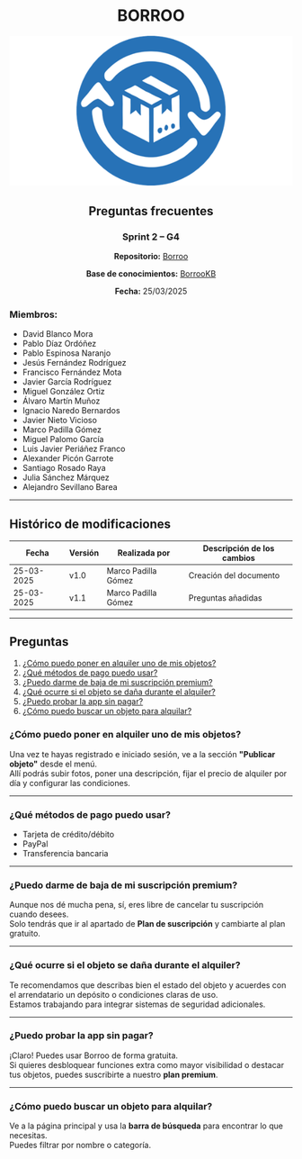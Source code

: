 <div align="center">

# BORROO

![](../imagenes/borrooLogo.png)

## Preguntas frecuentes

### Sprint 2 – G4
**Repositorio:** [Borroo](https://github.com/ISPP-2425-G4/borroo)

**Base de conocimientos:** [BorrooKB](https://borrookb.netlify.app/)

**Fecha:** 25/03/2025


</div>

### Miembros:
- David Blanco Mora
- Pablo Díaz Ordóñez
- Pablo Espinosa Naranjo
- Jesús Fernández Rodríguez
- Francisco Fernández Mota
- Javier García Rodríguez
- Miguel González Ortiz
- Álvaro Martín Muñoz
- Ignacio Naredo Bernardos
- Javier Nieto Vicioso
- Marco Padilla Gómez
- Miguel Palomo García
- Luis Javier Periáñez Franco
- Alexander Picón Garrote
- Santiago Rosado Raya
- Julia Sánchez Márquez
- Alejandro Sevillano Barea

---

## **Histórico de modificaciones**
| Fecha      | Versión | Realizada por   | Descripción de los cambios |
| ---------- | ------- | --------------- | -------------------------- |
| 25-03-2025 | v1.0    | Marco Padilla Gómez | Creación del documento |
| 25-03-2025 | v1.1    | Marco Padilla Gómez | Preguntas añadidas |

---

## Preguntas
1. [¿Cómo puedo poner en alquiler uno de mis objetos?](#cómo-puedo-poner-en-alquiler-uno-de-mis-objetos)
2. [¿Qué métodos de pago puedo usar?](#qué-métodos-de-pago-puedo-usar)
3. [¿Puedo darme de baja de mi suscripción premium?](#puedo-darme-de-baja-de-mi-suscripción-premium)
4. [¿Qué ocurre si el objeto se daña durante el alquiler?](#qué-ocurre-si-el-objeto-se-daña-durante-el-alquiler)
5. [¿Puedo probar la app sin pagar?](#puedo-probar-la-app-sin-pagar)
6. [¿Cómo puedo buscar un objeto para alquilar?](#cómo-puedo-buscar-un-objeto-para-alquilar)

### ¿Cómo puedo poner en alquiler uno de mis objetos?

Una vez te hayas registrado e iniciado sesión, ve a la sección **"Publicar objeto"** desde el menú.  
Allí podrás subir fotos, poner una descripción, fijar el precio de alquiler por día y configurar las condiciones.

---

### ¿Qué métodos de pago puedo usar?

- Tarjeta de crédito/débito  
- PayPal  
- Transferencia bancaria

---

### ¿Puedo darme de baja de mi suscripción premium?

Aunque nos dé mucha pena, sí, eres libre de cancelar tu suscripción cuando desees.  
Solo tendrás que ir al apartado de **Plan de suscripción** y cambiarte al plan gratuito.

---

### ¿Qué ocurre si el objeto se daña durante el alquiler?

Te recomendamos que describas bien el estado del objeto y acuerdes con el arrendatario un depósito o condiciones claras de uso.  
Estamos trabajando para integrar sistemas de seguridad adicionales.

---

### ¿Puedo probar la app sin pagar?

¡Claro! Puedes usar Borroo de forma gratuita.  
Si quieres desbloquear funciones extra como mayor visibilidad o destacar tus objetos, puedes suscribirte a nuestro **plan premium**.

---

### ¿Cómo puedo buscar un objeto para alquilar?

Ve a la página principal y usa la **barra de búsqueda** para encontrar lo que necesitas.  
Puedes filtrar por nombre o categoría.